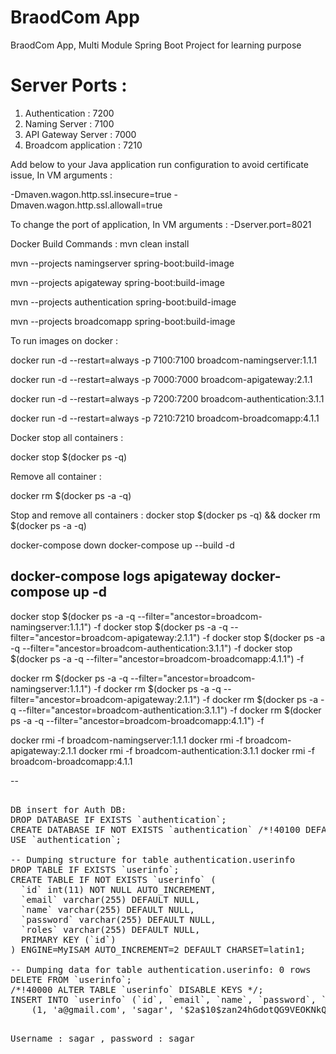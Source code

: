 # BraodCom App
BraodCom App, Multi Module Spring Boot Project for learning purpose


# Server Ports : 

1. Authentication       : 7200
2. Naming Server        : 7100
3. API Gateway Server   : 7000  
4. Broadcom application : 7210


Add below to your Java application run configuration to avoid certificate issue, In VM arguments :

-Dmaven.wagon.http.ssl.insecure=true -Dmaven.wagon.http.ssl.allowall=true

To change the port of application, In VM arguments :
-Dserver.port=8021


Docker Build Commands :
mvn clean install

mvn --projects namingserver spring-boot:build-image

mvn --projects apigateway spring-boot:build-image

mvn --projects authentication spring-boot:build-image

mvn --projects broadcomapp spring-boot:build-image

To run images on docker :

docker run -d --restart=always -p 7100:7100 broadcom-namingserver:1.1.1

docker run -d --restart=always -p 7000:7000 broadcom-apigateway:2.1.1

docker run -d --restart=always -p 7200:7200 broadcom-authentication:3.1.1

docker run -d --restart=always -p 7210:7210 broadcom-broadcomapp:4.1.1


Docker stop all containers :

docker stop $(docker ps -q)

Remove all container :

docker rm $(docker ps -a -q)

Stop and remove all containers :
docker stop $(docker ps -q) && docker rm $(docker ps -a -q)

docker-compose down
docker-compose up --build -d

docker-compose logs apigateway
docker-compose up -d
--

docker stop $(docker ps -a -q --filter="ancestor=broadcom-namingserver:1.1.1") -f
docker stop $(docker ps -a -q --filter="ancestor=broadcom-apigateway:2.1.1") -f
docker stop $(docker ps -a -q --filter="ancestor=broadcom-authentication:3.1.1") -f
docker stop $(docker ps -a -q --filter="ancestor=broadcom-broadcomapp:4.1.1") -f

docker rm $(docker ps -a -q --filter="ancestor=broadcom-namingserver:1.1.1") -f
docker rm $(docker ps -a -q --filter="ancestor=broadcom-apigateway:2.1.1") -f
docker rm $(docker ps -a -q --filter="ancestor=broadcom-authentication:3.1.1") -f
docker rm $(docker ps -a -q --filter="ancestor=broadcom-broadcomapp:4.1.1") -f

docker rmi -f broadcom-namingserver:1.1.1
docker rmi -f broadcom-apigateway:2.1.1
docker rmi -f broadcom-authentication:3.1.1
docker rmi -f broadcom-broadcomapp:4.1.1


--

<pre>

DB insert for Auth DB:
DROP DATABASE IF EXISTS `authentication`;
CREATE DATABASE IF NOT EXISTS `authentication` /*!40100 DEFAULT CHARACTER SET latin1 */;
USE `authentication`;

-- Dumping structure for table authentication.userinfo
DROP TABLE IF EXISTS `userinfo`;
CREATE TABLE IF NOT EXISTS `userinfo` (
  `id` int(11) NOT NULL AUTO_INCREMENT,
  `email` varchar(255) DEFAULT NULL,
  `name` varchar(255) DEFAULT NULL,
  `password` varchar(255) DEFAULT NULL,
  `roles` varchar(255) DEFAULT NULL,
  PRIMARY KEY (`id`)
) ENGINE=MyISAM AUTO_INCREMENT=2 DEFAULT CHARSET=latin1;

-- Dumping data for table authentication.userinfo: 0 rows
DELETE FROM `userinfo`;
/*!40000 ALTER TABLE `userinfo` DISABLE KEYS */;
INSERT INTO `userinfo` (`id`, `email`, `name`, `password`, `roles`) VALUES
	(1, 'a@gmail.com', 'sagar', '$2a$10$zan24hGdotQG9VEOKNkQoO01Owv9GF5CIihhOGHgv5zNbF2HJrmBy', 'ROLE_ADMIN');
<pre>

Username : sagar , password : sagar